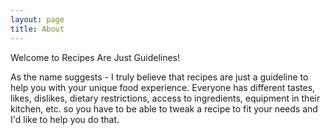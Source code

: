 ```yaml
---
layout: page
title: About
---
```


Welcome to Recipes Are Just Guidelines!

As the name suggests - I truly believe that recipes are just a guideline to help you with your unique food experience.  Everyone has different tastes, likes, dislikes, dietary restrictions, access to ingredients, equipment in their kitchen, etc. so you have to be able to tweak a recipe to fit your needs and I'd like to help you do that.